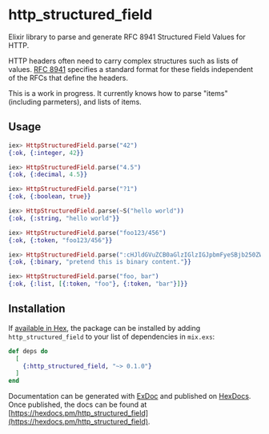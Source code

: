 # http_structured_field

Elixir library to parse and generate RFC 8941 Structured Field Values for HTTP.

HTTP headers often need to carry complex structures such as lists of values.
[RFC 8941](https://tools.ietf.org/html/rfc8941) specifies a standard format
for these fields independent of the RFCs that define the headers.

This is a work in progress. It currently knows how to parse "items" (including
parmeters), and lists of items.

## Usage

```elixir
iex> HttpStructuredField.parse("42")
{:ok, {:integer, 42}}

iex> HttpStructuredField.parse("4.5")
{:ok, {:decimal, 4.5}}

iex> HttpStructuredField.parse("?1")
{:ok, {:boolean, true}}

iex> HttpStructuredField.parse(~S("hello world"))
{:ok, {:string, "hello world"}}

iex> HttpStructuredField.parse("foo123/456")
{:ok, {:token, "foo123/456"}}

iex> HttpStructuredField.parse(":cHJldGVuZCB0aGlzIGlzIGJpbmFyeSBjb250ZW50Lg==:")
{:ok, {:binary, "pretend this is binary content."}}

iex> HttpStructuredField.parse("foo, bar")
{:ok, {:list, [{:token, "foo"}, {:token, "bar"}]}}
```

## Installation

If [available in Hex](https://hex.pm/docs/publish), the package can be installed
by adding `http_structured_field` to your list of dependencies in `mix.exs`:

```elixir
def deps do
  [
    {:http_structured_field, "~> 0.1.0"}
  ]
end
```

Documentation can be generated with [ExDoc](https://github.com/elixir-lang/ex_doc)
and published on [HexDocs](https://hexdocs.pm). Once published, the docs can
be found at [https://hexdocs.pm/http_structured_field](https://hexdocs.pm/http_structured_field).

